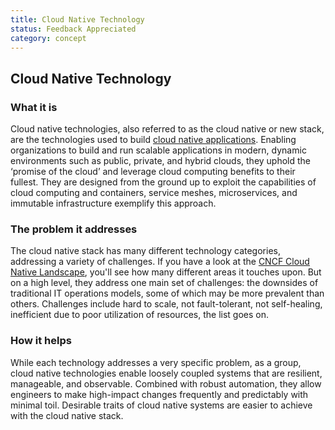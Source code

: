 ```yaml
---
title: Cloud Native Technology
status: Feedback Appreciated
category: concept
---
```

## Cloud Native Technology

### What it is

Cloud native technologies, also referred to as the cloud native or new stack, are the technologies used to build [cloud native applications](https://github.com/cncf/glossary/blob/main/definitions/cloud_native_apps.md). Enabling organizations to build and run scalable applications in modern, dynamic environments such as public, private, and hybrid clouds, they uphold the ‘promise of the cloud’ and leverage cloud computing benefits to their fullest. They are designed from the ground up to exploit the capabilities of cloud computing and containers, service meshes, microservices, and immutable infrastructure exemplify this approach.

### The problem it addresses 

The cloud native stack has many different technology categories, addressing a variety of challenges. If you have a look at the [CNCF Cloud Native Landscape](https://landscape.cncf.io/), you'll see how many different areas it touches upon. But on a high level, they address one main set of challenges: the downsides of traditional IT operations models, some of which may be more prevalent than others. Challenges include hard to scale, not fault-tolerant, not self-healing, inefficient due to poor utilization of resources, the list goes on.

### How it helps

While each technology addresses a very specific problem, as a group, cloud native technologies enable loosely coupled systems that are resilient, manageable, and observable. Combined with robust automation, they allow engineers to make high-impact changes frequently and predictably with minimal toil. Desirable traits of cloud native systems are easier to achieve with the cloud native stack.
